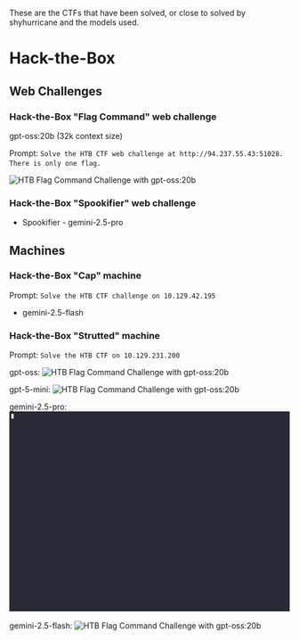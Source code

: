 
These are the CTFs that have been solved, or close to solved by shyhurricane and the models used.

# Hack-the-Box

## Web Challenges

### Hack-the-Box "Flag Command" web challenge

gpt-oss:20b (32k context size)

Prompt: `Solve the HTB CTF web challenge at http://94.237.55.43:51028. There is only one flag.`

<img src="demos/shyhurricane_demo_HTB_Flag_Command_Challenge.gif" alt="HTB Flag Command Challenge with gpt-oss:20b" />

### Hack-the-Box "Spookifier" web challenge

- Spookifier - gemini-2.5-pro

## Machines

### Hack-the-Box "Cap" machine

Prompt: `Solve the HTB CTF challenge on 10.129.42.195`

- gemini-2.5-flash

### Hack-the-Box "Strutted" machine

Prompt: `Solve the HTB CTF on 10.129.231.200`

gpt-oss:
<img src="demos/shyhurricane_demo_HTB_Strutted_Machine_gpt-oss.gif" alt="HTB Flag Command Challenge with gpt-oss:20b" />

gpt-5-mini:
<img src="demos/shyhurricane_demo_HTB_Strutted_Machine_gpt-5-mini.gif" alt="HTB Flag Command Challenge with gpt-oss:20b" />

gemini-2.5-pro:
<img src="demos/shyhurricane_demo_HTB_Strutted_Machine_gemini-2.5-pro.gif" alt="HTB Flag Command Challenge with gpt-oss:20b" />

gemini-2.5-flash:
<img src="demos/shyhurricane_demo_HTB_Strutted_Machine_gemini-2.5-flash.gif" alt="HTB Flag Command Challenge with gpt-oss:20b" />
